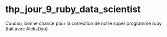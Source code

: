 # thp_jour_9_ruby_data_scientist
Coucou, bonne chance pour la correction de notre super programme ruby 
(fait avec AleksDyu)
